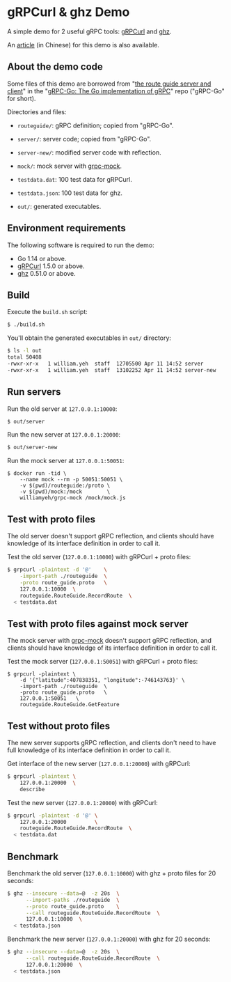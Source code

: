 # gRPCurl & ghz Demo

A simple demo for 2 useful gRPC tools: [gRPCurl](https://github.com/fullstorydev/grpcurl) and [ghz](https://github.com/bojand/ghz).

An [article](https://william-yeh.net/post/2020/04/grpc-testing-tools/) (in Chinese) for this demo is also available.


## About the demo code

Some files of this demo are borrowed from "[the route guide server and client](https://github.com/grpc/grpc-go/tree/master/examples/route_guide)" in the "[gRPC-Go: The Go implementation of gRPC](https://github.com/grpc/grpc-go)" repo ("gRPC-Go" for short).

Directories and files:

- `routeguide/`: gRPC definition; copied from "gRPC-Go".
- `server/`: server code; copied from "gRPC-Go".

- `server-new/`: modified server code with reflection.
- `mock/`: mock server with [grpc-mock](https://github.com/William-Yeh/docker-grpc-mock).

- `testdata.dat`: 100 test data for gRPCurl.
- `testdata.json`: 100 test data for ghz.

- `out/`: generated executables.


## Environment requirements

The following software is required to run the demo:

 - Go 1.14 or above.
 - [gRPCurl](https://github.com/fullstorydev/grpcurl) 1.5.0 or above.
 - [ghz](https://github.com/bojand/ghz) 0.51.0 or above.
 

## Build

Execute the `build.sh` script:

```bash
$ ./build.sh
```

You'll obtain the generated executables in `out/` directory:

```bash
$ ls -l out
total 50408
-rwxr-xr-x   1 william.yeh  staff  12705500 Apr 11 14:52 server
-rwxr-xr-x   1 william.yeh  staff  13102252 Apr 11 14:52 server-new
```

## Run servers

Run the old server at `127.0.0.1:10000`:

```bash
$ out/server
```

Run the new server at `127.0.0.1:20000`:

```bash
$ out/server-new
```

Run the mock server at `127.0.0.1:50051`:

```
$ docker run -tid \
    --name mock --rm -p 50051:50051 \
    -v $(pwd)/routeguide:/proto \
    -v $(pwd)/mock:/mock        \
    williamyeh/grpc-mock /mock/mock.js
```


## Test with proto files

The old server doesn't support gRPC reflection, and clients should have knowledge of its interface definition in order to call it.

Test the old server (`127.0.0.1:10000`) with gRPCurl + proto files:

```bash
$ grpcurl -plaintext -d '@'    \
    -import-path ./routeguide  \
    -proto route_guide.proto   \
    127.0.0.1:10000  \
    routeguide.RouteGuide.RecordRoute  \
  < testdata.dat
```

## Test with proto files against mock server

The mock server with [grpc-mock](https://github.com/William-Yeh/docker-grpc-mock) doesn't support gRPC reflection, and clients should have knowledge of its interface definition in order to call it.

Test the mock server (`127.0.0.1:50051`) with gRPCurl + proto files:

```
$ grpcurl -plaintext \
    -d '{"latitude":407838351, "longitude":-746143763}' \
    -import-path ./routeguide  \
    -proto route_guide.proto   \
    127.0.0.1:50051   \
    routeguide.RouteGuide.GetFeature
```

## Test without proto files

The new server supports gRPC reflection, and clients don't need to have full knowledge of its interface definition in order to call it.

Get interface of the new server (`127.0.0.1:20000`) with gRPCurl:

```bash
$ grpcurl -plaintext \
    127.0.0.1:20000  \
    describe
```

Test the new server (`127.0.0.1:20000`) with gRPCurl:

```bash
$ grpcurl -plaintext -d '@' \
    127.0.0.1:20000         \
    routeguide.RouteGuide.RecordRoute  \
  < testdata.dat
```


## Benchmark

Benchmark the old server (`127.0.0.1:10000`) with ghz + proto files for 20 seconds:

```bash
$ ghz --insecure --data=@  -z 20s  \
      --import-paths ./routeguide  \
      --proto route_guide.proto    \
      --call routeguide.RouteGuide.RecordRoute  \
      127.0.0.1:10000  \
  < testdata.json
```

Benchmark the new server (`127.0.0.1:20000`) with ghz for 20 seconds:

```bash
$ ghz --insecure --data=@  -z 20s  \
      --call routeguide.RouteGuide.RecordRoute  \
      127.0.0.1:20000  \
  < testdata.json
```
